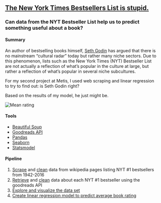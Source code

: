 ## [The New York Times Bestsellers List is stupid.](https://github.com/emw1687/metis_projects/blob/master/02_luther/presentation.pdf)
### Can data from the NYT Bestseller List help us to predict something useful about a book?

#### Summary
An author of bestselling books himself, [Seth Godin](http://www.sethgodin.com/sg/) has argued that there is no mainstream “cultural radar” today but rather many niche sectors. Due to this phenomenon, lists such as the New York Times (NYT) Bestseller List are not actually a reflection of what’s popular in the culture at large, but rather a reflection of what’s popular in several niche subcultures.

For my second project at Metis, I used web scraping and linear regression to try to find out: is Seth Godin right?

Based on the results of my model, he just might be.

![Mean rating](https://emw1687.github.io/images/rmse.png?raw=true)


#### Tools
* [Beautiful Soup](https://www.crummy.com/software/BeautifulSoup/)
* [Goodreads API](https://www.goodreads.com/api)
* [Pandas](http://pandas.pydata.org/)
* [Seaborn](http://seaborn.pydata.org/index.html)
* [Statsmodel](http://statsmodels.sourceforge.net/)

#### Pipeline
1. [Scrape](https://github.com/emw1687/metis_projects/blob/master/luther/notebooks/01_wikipedia_scraping.ipynb) and [clean](https://github.com/emw1687/metis_projects/blob/master/luther/notebooks/02_wikipedia_cleaning.ipynb) data from wikipedia pages listing NYT #1 bestsellers from 1942-2016
2. [Retrieve](https://github.com/emw1687/metis_projects/blob/master/luther/notebooks/03_goodreads_api.ipynb) and [clean](https://github.com/emw1687/metis_projects/blob/master/luther/notebooks/04_goodreads_cleaning.ipynb) data about each NYT #1 bestseller using the goodreads API
3. [Explore and visualize the data set](https://github.com/emw1687/metis_projects/blob/master/luther/notebooks/05_nyt_eda.ipynb)
4. [Create linear regression model to predict average book rating ](https://github.com/emw1687/metis_projects/blob/master/luther/notebooks/06_nyt_models_back_to_basics.ipynb)
